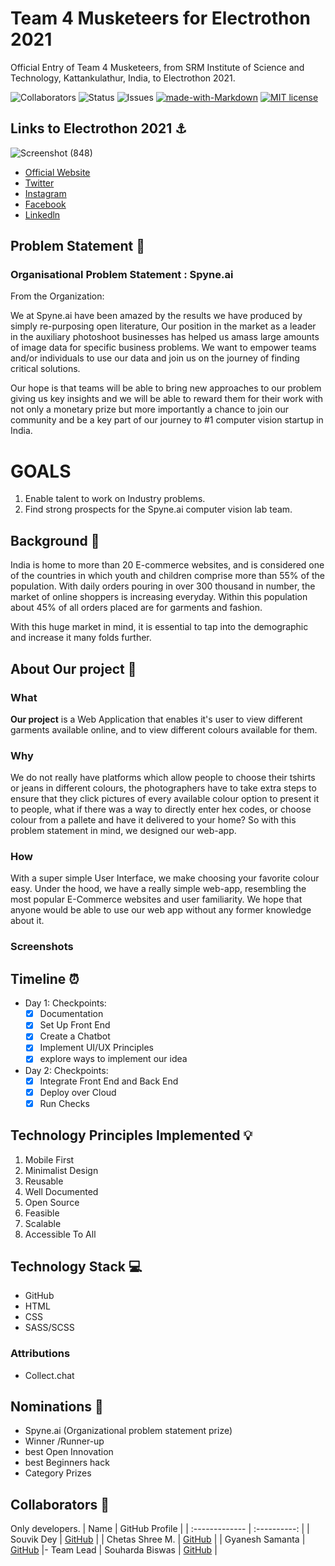 # Team 4 Musketeers for Electrothon 2021

Official Entry of Team 4 Musketeers, from SRM Institute of Science and Technology, Kattankulathur, India, to Electrothon 2021. <br>

![Collaborators](https://img.shields.io/badge/collaborators-4-red)
![Status](https://img.shields.io/badge/status-working-orange)
![Issues](https://img.shields.io/badge/issues-0-blue)
[![made-with-Markdown](https://img.shields.io/badge/Made%20with-Markdown-1f425f.svg)](http://commonmark.org)
[![MIT license](https://img.shields.io/badge/License-MIT-blue.svg)](https://lbesson.mit-license.org/) 

## Links to Electrothon 2021 ⚓

![Screenshot (848)](https://user-images.githubusercontent.com/71955737/107111478-6d0e1080-6876-11eb-848a-2574af199fc8.png)
- [Official Website](https://specnith.com/electrothon.html)
- [Twitter](https://twitter.com/SPEC__NITH)
- [Instagram](https://www.instagram.com/s.p.e.c_nith/)
- [Facebook](https://www.facebook.com/spec.ece/)
- [Linkedln](https://www.linkedin.com/in/s-p-e-c-nith-40214b197/)



## Problem Statement 🚧

### Organisational Problem Statement : Spyne.ai

From the Organization: 

We at Spyne.ai have been amazed by the results we have produced by simply re-purposing
open literature, Our position in the market as a leader in the auxiliary photoshoot businesses
has helped us amass large amounts of image data for specific business problems. We want to
empower teams and/or individuals to use our data and join us on the journey of finding critical
solutions.

Our hope is that teams will be able to bring new approaches to our problem giving us key
insights and we will be able to reward them for their work with not only a monetary prize but
more importantly a chance to join our community and be a key part of our journey to #1
computer vision startup in India.

# GOALS
1. Enable talent to work on Industry problems.
2. Find strong prospects for the Spyne.ai computer vision lab team.

## Background 📖

India is home to more than 20 E-commerce websites, and is considered one of the countries in which youth and children comprise more than 55% of the population. With daily orders pouring in over 300 thousand in number, the market of online shoppers is increasing everyday. Within this population about 45% of all orders placed are for garments and fashion. 

With this huge market in mind, it is essential to tap into the demographic and increase it many folds further. 


## About Our project 🔧
### What
**Our project** is a Web Application that enables it's user to view different garments available online, and to view different colours available for them.  

### Why
We do not really have platforms which allow people to choose their tshirts or jeans in different colours, the photographers have to take extra steps to ensure that they click pictures of every available colour option to present it to people, what if there was a way to directly enter hex codes, or choose colour from a pallete and have it delivered to your home? So with this problem statement in mind, we designed our web-app. 

### How
With a super simple User Interface, we make choosing your favorite colour easy. Under the hood, we have a really simple web-app, resembling the most popular E-Commerce websites and user familiarity. We hope that anyone would be able to use our web app without any former knowledge about it. 

### Screenshots



## Timeline ⏰

- Day 1: Checkpoints:
   - [x] Documentation
   - [x] Set Up Front End
   - [x] Create a Chatbot 
   - [x] Implement UI/UX Principles
   - [x] explore ways to implement our idea
   
- Day 2: Checkpoints:
   - [x] Integrate Front End and Back End
   - [x] Deploy over Cloud
   - [x] Run Checks

## Technology Principles Implemented 💡

1. Mobile First
2. Minimalist Design
3. Reusable
4. Well Documented
5. Open Source
6. Feasible
7. Scalable
8. Accessible To All

## Technology Stack 💻

- GitHub
- HTML
- CSS
- SASS/SCSS
  
### Attributions

- Collect.chat


## Nominations  🤝

 - Spyne.ai (Organizational problem statement prize)
 - Winner /Runner-up
 - best Open Innovation 
 - best Beginners hack
 - Category Prizes


## Collaborators 🤖

Only developers.
| Name      | GitHub Profile     |
| :------------- | :----------: |
|  Souvik Dey        | [GitHub](https://github.com/Souvikdey10) |
|  Chetas Shree M.   | [GitHub](https://github.com/ChetasShree) |
|  Gyanesh Samanta   | [GitHub](https://www.github.com/gyanesh-samanta-123) |- Team Lead
|  Souharda Biswas   | [GitHub](https://www.github.com/TheSouharda) |

